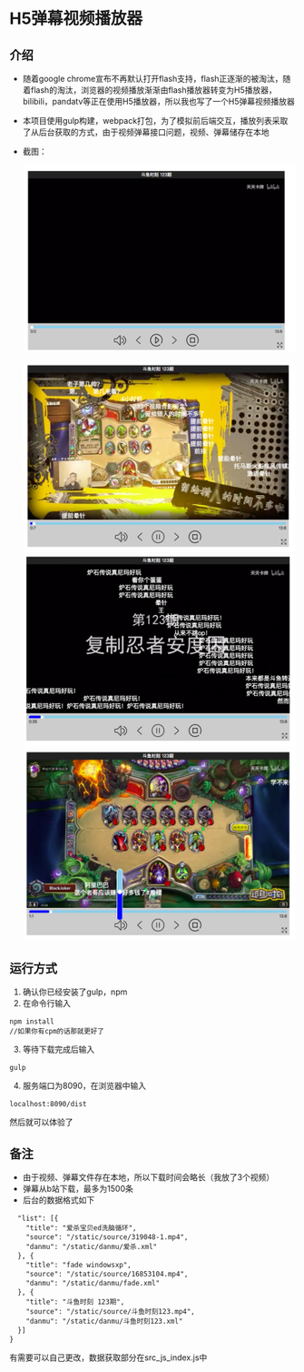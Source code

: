 # H5弹幕视频播放器
## 介绍
* 随着google chrome宣布不再默认打开flash支持，flash正逐渐的被淘汰，随着flash的淘汰，浏览器的视频播放渐渐由flash播放器转变为H5播放器，bilibili，pandatv等正在使用H5播放器，所以我也写了一个H5弹幕视频播放器
* 本项目使用gulp构建，webpack打包，为了模拟前后端交互，播放列表采取了从后台获取的方式，由于视频弹幕接口问题，视频、弹幕储存在本地
* 截图：  

  ![image](https://github.com/zhchy1996/videoPlayer/raw/master/static/0438E887-BFA8-40A8-B953-AE76499911DE.png)  

  ![image](https://github.com/zhchy1996/videoPlayer/raw/master/static/112B27D0-0436-40F7-A033-B0CD0CC6EB10.png)  
  ![image](https://github.com/zhchy1996/videoPlayer/raw/master/static/79412F62-2C28-4D8C-999F-1A379418EEA6.png)  
  ![image](https://github.com/zhchy1996/videoPlayer/raw/master/static/C911EBA6-F8ED-4E85-A449-A16B3BB57B57.png)


## 运行方式
1. 确认你已经安装了gulp，npm
2. 在命令行输入
```
npm install
//如果你有cpm的话那就更好了
```
3. 等待下载完成后输入
```
gulp
```
4. 服务端口为8090，在浏览器中输入
```
localhost:8090/dist
```

然后就可以体验了
## 备注
* 由于视频、弹幕文件存在本地，所以下载时间会略长（我放了3个视频）
* 弹幕从b站下载，最多为1500条
* 后台的数据格式如下
```
  "list": [{
    "title": "爱杀宝贝ed洗脑循环",
    "source": "/static/source/319048-1.mp4",
    "danmu": "/static/danmu/爱杀.xml"
  }, {
    "title": "fade windowsxp",
    "source": "/static/source/16853104.mp4",
    "danmu": "/static/danmu/fade.xml"
  }, {
    "title": "斗鱼时刻 123期",
    "source": "/static/source/斗鱼时刻123.mp4",
    "danmu": "/static/danmu/斗鱼时刻123.xml"
  }]
}
```

有需要可以自己更改，数据获取部分在src_js_index.js中

